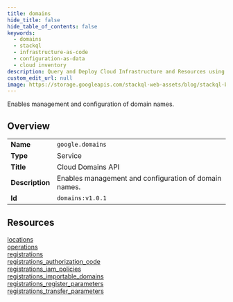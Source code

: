 ```yaml
---
title: domains
hide_title: false
hide_table_of_contents: false
keywords:
  - domains
  - stackql
  - infrastructure-as-code
  - configuration-as-data
  - cloud inventory
description: Query and Deploy Cloud Infrastructure and Resources using SQL
custom_edit_url: null
image: https://storage.googleapis.com/stackql-web-assets/blog/stackql-blog-post-featured-image.png
---
```

Enables management and configuration of domain names.  
    

## Overview
<table><tbody>
<tr><td><b>Name</b></td><td><code>google.domains</code></td></tr>
<tr><td><b>Type</b></td><td>Service</td></tr>
<tr><td><b>Title</b></td><td>Cloud Domains API</td></tr>
<tr><td><b>Description</b></td><td>Enables management and configuration of domain names.</td></tr>
<tr><td><b>Id</b></td><td><code>domains:v1.0.1</code></td></tr>
</tbody></table>

## Resources
<div class="row">
<div class="providerDocColumn">
<a href="/providers/google/domains/locations/">locations</a><br />
<a href="/providers/google/domains/operations/">operations</a><br />
<a href="/providers/google/domains/registrations/">registrations</a><br />
<a href="/providers/google/domains/registrations_authorization_code/">registrations_authorization_code</a><br />
</div>
<div class="providerDocColumn">
<a href="/providers/google/domains/registrations_iam_policies/">registrations_iam_policies</a><br />
<a href="/providers/google/domains/registrations_importable_domains/">registrations_importable_domains</a><br />
<a href="/providers/google/domains/registrations_register_parameters/">registrations_register_parameters</a><br />
<a href="/providers/google/domains/registrations_transfer_parameters/">registrations_transfer_parameters</a><br />
</div>
</div>
